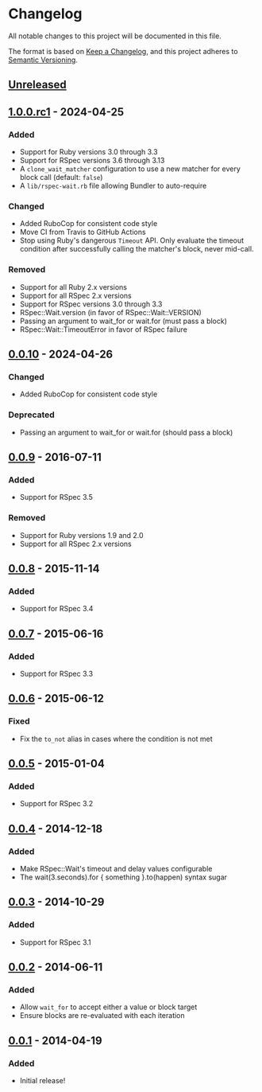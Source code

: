 # Changelog

All notable changes to this project will be documented in this file.

The format is based on [Keep a Changelog](https://keepachangelog.com/en/1.1.0/),
and this project adheres to [Semantic Versioning](https://semver.org/spec/v2.0.0.html).

## [Unreleased]

## [1.0.0.rc1] - 2024-04-25

### Added

- Support for Ruby versions 3.0 through 3.3
- Support for RSpec versions 3.6 through 3.13
- A `clone_wait_matcher` configuration to use a new matcher for every block call (default: `false`)
- A `lib/rspec-wait.rb` file allowing Bundler to auto-require

### Changed

- Added RuboCop for consistent code style
- Move CI from Travis to GitHub Actions
- Stop using Ruby's dangerous `Timeout` API.
  Only evaluate the timeout condition after successfully calling the matcher's block, never mid-call.

### Removed

- Support for all Ruby 2.x versions
- Support for all RSpec 2.x versions
- Support for RSpec versions 3.0 through 3.3
- RSpec::Wait.version (in favor of RSpec::Wait::VERSION)
- Passing an argument to wait_for or wait.for (must pass a block)
- RSpec::Wait::TimeoutError in favor of RSpec failure

## [0.0.10] - 2024-04-26

### Changed

- Added RuboCop for consistent code style

### Deprecated

- Passing an argument to wait_for or wait.for (should pass a block)

## [0.0.9] - 2016-07-11

### Added

- Support for RSpec 3.5

### Removed

- Support for Ruby versions 1.9 and 2.0
- Support for all RSpec 2.x versions

## [0.0.8] - 2015-11-14

### Added

- Support for RSpec 3.4

## [0.0.7] - 2015-06-16

### Added

- Support for RSpec 3.3

## [0.0.6] - 2015-06-12

### Fixed

- Fix the `to_not` alias in cases where the condition is not met

## [0.0.5] - 2015-01-04

### Added

- Support for RSpec 3.2

## [0.0.4] - 2014-12-18

### Added

- Make RSpec::Wait's timeout and delay values configurable
- The wait(3.seconds).for { something }.to(happen) syntax sugar

## [0.0.3] - 2014-10-29

### Added

- Support for RSpec 3.1

## [0.0.2] - 2014-06-11

### Added

- Allow `wait_for` to accept either a value or block target
- Ensure blocks are re-evaluated with each iteration

## [0.0.1] - 2014-04-19

### Added

- Initial release!

[unreleased]: https://github.com/laserlemon/rspec-wait/compare/v1.0.0.rc1...HEAD
[1.0.0.rc1]: https://github.com/laserlemon/rspec-wait/compare/v0.0.9...v1.0.0.rc1
[0.0.10]: https://github.com/laserlemon/rspec-wait/compare/v0.0.9...v0.0.10
[0.0.9]: https://github.com/laserlemon/rspec-wait/compare/v0.0.8...v0.0.9
[0.0.8]: https://github.com/laserlemon/rspec-wait/compare/v0.0.7...v0.0.8
[0.0.7]: https://github.com/laserlemon/rspec-wait/compare/v0.0.6...v0.0.7
[0.0.6]: https://github.com/laserlemon/rspec-wait/compare/v0.0.5...v0.0.6
[0.0.5]: https://github.com/laserlemon/rspec-wait/compare/v0.0.4...v0.0.5
[0.0.4]: https://github.com/laserlemon/rspec-wait/compare/v0.0.3...v0.0.4
[0.0.3]: https://github.com/laserlemon/rspec-wait/compare/v0.0.2...v0.0.3
[0.0.2]: https://github.com/laserlemon/rspec-wait/compare/v0.0.1...v0.0.2
[0.0.1]: https://github.com/laserlemon/rspec-wait/commits/v0.0.1
